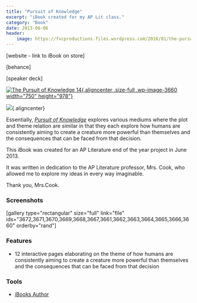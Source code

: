 ```yaml
---
title: "Pursuit of Knowledge"
excerpt: "iBook created for my AP Lit class."
category: "Book"
date: 2013-06-06
header:
    image: https://fvcproductions.files.wordpress.com/2016/01/the-pursuit-of-knowledge-14.png
---
```


[website - link to iBook on store]

[behance]

[speaker deck]

[![The Pursuit of Knowledge
14](https://fvcproductions.files.wordpress.com/2016/01/the-pursuit-of-knowledge-14.png){.aligncenter
.size-full .wp-image-3660 width="750"
height="978"}](https://fvcproductions.files.wordpress.com/2016/01/the-pursuit-of-knowledge-14.png)

![](https://www.ripleys.com/wp-content/uploads/2014/05/download-on-ibooks.png){.aligncenter}

Essentially, [*Pursuit of
Knowledge*](https://itunes.apple.com/us/book/pursuit-of-knowledge/id1073378182?ls=1&mt=11)
explores various mediums where the plot and theme relation are similar
in that they each explore how humans are consistently aiming to create a
creature more powerful than themselves and the consequences that can be
faced from that decision.

This iBook was created for an AP Literature end of the year project in
June 2013.

It was written in dedication to the AP Literature professor, Mrs. Cook,
who allowed me to explore my ideas in every way imaginable.

Thank you, Mrs.Cook.

### Screenshots

\[gallery type="rectangular" size="full" link="file"
ids="3672,3671,3670,3669,3668,3667,3661,3662,3663,3664,3665,3666,3660"
orderby="rand"\]

### Features

-   12 interactive pages elaborating on the theme of how humans are
    consistently aiming to create a creature more powerful than
    themselves and the consequences that can be faced from that decision

### Tools

-   [iBooks Author](https://www.apple.com/ibooks-author/)